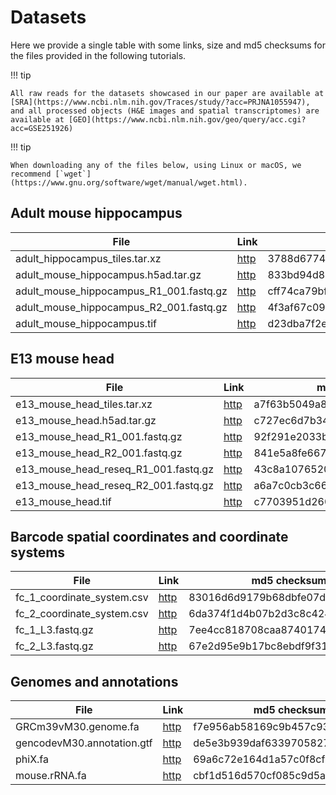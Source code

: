 # Datasets

Here we provide a single table with some links, size and md5 checksums for the files provided in the following tutorials.


!!! tip

    All raw reads for the datasets showcased in our paper are available at [SRA](https://www.ncbi.nlm.nih.gov/Traces/study/?acc=PRJNA1055947), and all processed objects (H&E images and spatial transcriptomes) are available at [GEO](https://www.ncbi.nlm.nih.gov/geo/query/acc.cgi?acc=GSE251926)

!!! tip

    When downloading any of the files below, using Linux or macOS, we recommend [`wget`](https://www.gnu.org/software/wget/manual/wget.html).

## Adult mouse hippocampus
| File | Link | md5 checksum |
| ---- | ---- | ------------ |
| adult_hippocampus_tiles.tar.xz | [http](http://bimsbstatic.mdc-berlin.de/rajewsky/openst-public-data/adult_hippocampus_tiles.tar.xz) | 3788d6774212d8eb50ffb17fc970c1c3  |
| adult_mouse_hippocampus.h5ad.tar.gz | [http](http://bimsbstatic.mdc-berlin.de/rajewsky/openst-public-data/adult_mouse_hippocampus.h5ad.tar.gz) | 833bd94d8901b6605fd41c22e5755e1c |
| adult_mouse_hippocampus_R1_001.fastq.gz | [http](http://bimsbstatic.mdc-berlin.de/rajewsky/openst-public-data/adult_mouse_hippocampus_R1_001.fastq.gz) | cff74ca79bfa645de31cee80f035b6fe |
| adult_mouse_hippocampus_R2_001.fastq.gz | [http](http://bimsbstatic.mdc-berlin.de/rajewsky/openst-public-data/adult_mouse_hippocampus_R2_001.fastq.gz) | 4f3af67c09967ca6bdd9575a02692a4f |
| adult_mouse_hippocampus.tif | [http](http://bimsbstatic.mdc-berlin.de/rajewsky/openst-public-data/adult_mouse_hippocampus.tif) | d23dba7f2eeb88c3de9fa869099b30dd |


## E13 mouse head
| File | Link | md5 checksum |
| ---- | ---- | ------------ |
| e13_mouse_head_tiles.tar.xz | [http](http://bimsbstatic.mdc-berlin.de/rajewsky/openst-public-data/e13_mouse_head_tiles.tar.xz) | a7f63b5049a8e06d9c3a37cab7af8205  |
| e13_mouse_head.h5ad.tar.gz | [http](http://bimsbstatic.mdc-berlin.de/rajewsky/openst-public-data/e13_mouse_head.h5ad.tar.gz) | c727ec6d7b34bffd79919570ae5b4b6d |
| e13_mouse_head_R1_001.fastq.gz | [http](http://bimsbstatic.mdc-berlin.de/rajewsky/openst-public-data/e13_mouse_head_R1_001.fastq.gz) | 92f291e2033bf71096836a239a49fc1e |
| e13_mouse_head_R2_001.fastq.gz | [http](http://bimsbstatic.mdc-berlin.de/rajewsky/openst-public-data/e13_mouse_head_R2_001.fastq.gz) | 841e5a8fe667f247e6dc4bd9641a3cc8 |
| e13_mouse_head_reseq_R1_001.fastq.gz | [http](http://bimsbstatic.mdc-berlin.de/rajewsky/openst-public-data/e13_mouse_head_reseq_R1_001.fastq.gz) | 43c8a107652022f6f675bbd761dc330d |
| e13_mouse_head_reseq_R2_001.fastq.gz | [http](http://bimsbstatic.mdc-berlin.de/rajewsky/openst-public-data/e13_mouse_head_reseq_R2_001.fastq.gz) | a6a7c0cb3c6626977444b43a9ba07450 |
| e13_mouse_head.tif | [http](http://bimsbstatic.mdc-berlin.de/rajewsky/openst-public-data/e13_mouse_head.tif) | c7703951d2602d487d0336c7c50f49c6 |


## Barcode spatial coordinates and coordinate systems
| File | Link | md5 checksum |
| ---- | ---- | ------------ |
| fc_1_coordinate_system.csv | [http](http://bimsbstatic.mdc-berlin.de/rajewsky/openst-public-data/fc_1_coordinate_system.csv) | 83016d6d9179b68dbfe07d1da01aa0c0 |
| fc_2_coordinate_system.csv | [http](http://bimsbstatic.mdc-berlin.de/rajewsky/openst-public-data/fc_2_coordinate_system.csv) | 6da374f1d4b07b2d3c8c424e76fa8567 |
| fc_1_L3.fastq.gz | [http](http://bimsbstatic.mdc-berlin.de/rajewsky/openst-public-data/fc_1_L3.fastq.gz) | 7ee4cc818708caa87401744ac9366732 |
| fc_2_L3.fastq.gz | [http](http://bimsbstatic.mdc-berlin.de/rajewsky/openst-public-data/fc_2_L3.fastq.gz) | 67e2d95e9b17bc8ebdf9f315f9a09952 |

## Genomes and annotations
| File | Link | md5 checksum |
| ---- | ---- | ------------ |
| GRCm39vM30.genome.fa | [http](http://bimsbstatic.mdc-berlin.de/rajewsky/openst-public-data/genomes/GRCm39vM30.genome.fa) | f7e956ab58169c9b457c93bc7ecca0a2 |
| gencodevM30.annotation.gtf | [http](http://bimsbstatic.mdc-berlin.de/rajewsky/openst-public-data/genomes/gencodevM30.annotation.gtf) | de5e3b939daf633970582756f90c01df |
| phiX.fa | [http](http://bimsbstatic.mdc-berlin.de/rajewsky/openst-public-data/genomes/phiX.fa) | 69a6c72e164d1a57c0f8cf375a246b0a |
| mouse.rRNA.fa | [http](http://bimsbstatic.mdc-berlin.de/rajewsky/openst-public-data/genomes/mouse.rRNA.fa) | cbf1d516d570cf085c9d5a61ac1b97c5 |
